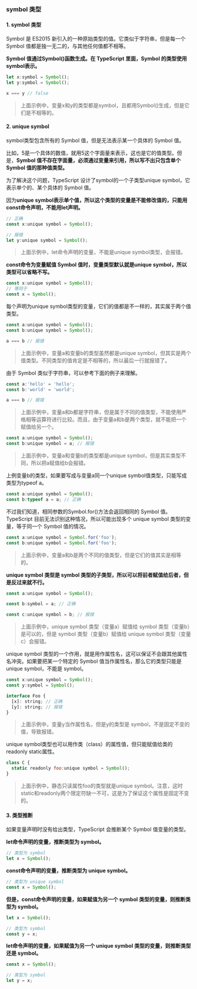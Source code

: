 ### symbol 类型
#### 1. symbol 类型
Symbol 是 ES2015 新引入的一种原始类型的值。它类似于字符串，但是每一个 Symbol 值都是独一无二的，与其他任何值都不相等。

**Symbol 值通过Symbol()函数生成。在 TypeScript 里面，Symbol 的类型使用symbol表示。**
```javascript
let x:symbol = Symbol();
let y:symbol = Symbol();

x === y // false
```
> 上面示例中，变量x和y的类型都是symbol，且都用Symbol()生成，但是它们是不相等的。
#### 2. unique symbol
symbol类型包含所有的 Symbol 值，但是无法表示某一个具体的 Symbol 值。

比如，5是一个具体的数值，就用5这个字面量来表示，这也是它的值类型。但是，**Symbol 值不存在字面量，必须通过变量来引用，所以写不出只包含单个 Symbol 值的那种值类型。**

为了解决这个问题，TypeScript 设计了symbol的一个子类型unique symbol，它表示单个的、某个具体的 Symbol 值。

因为**unique symbol表示单个值，所以这个类型的变量是不能修改值的，只能用const命令声明，不能用let声明。**
```javascript
// 正确
const x:unique symbol = Symbol();

// 报错
let y:unique symbol = Symbol();
```
> 上面示例中，let命令声明的变量，不能是unique symbol类型，会报错。

**const命令为变量赋值 Symbol 值时，变量类型默认就是unique symbol，所以类型可以省略不写。**
```javascript
const x:unique symbol = Symbol();
// 等同于
const x = Symbol();
```
每个声明为unique symbol类型的变量，它们的值都是不一样的，其实属于两个值类型。
```javascript
const a:unique symbol = Symbol();
const b:unique symbol = Symbol();

a === b // 报错
```
> 上面示例中，变量a和变量b的类型虽然都是unique symbol，但其实是两个值类型。不同类型的值肯定是不相等的，所以最后一行就报错了。

由于 Symbol 类似于字符串，可以参考下面的例子来理解。
```javascript
const a:'hello' = 'hello';
const b:'world' = 'world';

a === b // 报错
```
> 上面示例中，变量a和b都是字符串，但是属于不同的值类型，不能使用严格相等运算符进行比较。而且，由于变量a和b是两个类型，就不能把一个赋值给另一个。
```javascript
const a:unique symbol = Symbol();
const b:unique symbol = a; // 报错
```
> 上面示例中，变量a和变量b的类型都是unique symbol，但是其实类型不同，所以把a赋值给b会报错。

上例变量b的类型，如果要写成与变量a同一个unique symbol值类型，只能写成类型为typeof a。
```javascript
const a:unique symbol = Symbol();
const b:typeof a = a; // 正确
```
不过我们知道，相同参数的Symbol.for()方法会返回相同的 Symbol 值。TypeScript 目前无法识别这种情况，所以可能出现多个 unique symbol 类型的变量，等于同一个 Symbol 值的情况。
```javascript
const a:unique symbol = Symbol.for('foo');
const b:unique symbol = Symbol.for('foo');
```
> 上面示例中，变量a和b是两个不同的值类型，但是它们的值其实是相等的。

**unique symbol 类型是 symbol 类型的子类型，所以可以将前者赋值给后者，但是反过来就不行。**
```javascript
const a:unique symbol = Symbol();

const b:symbol = a; // 正确

const c:unique symbol = b; // 报错
```
> 上面示例中，unique symbol 类型（变量a）赋值给 symbol 类型（变量b）是可以的，但是 symbol 类型（变量b）赋值给 unique symbol 类型（变量c）会报错。

unique symbol 类型的一个作用，就是用作属性名，这可以保证不会跟其他属性名冲突。如果要把某一个特定的 Symbol 值当作属性名，那么它的类型只能是 unique symbol，不能是 symbol。
```javascript
const x:unique symbol = Symbol();
const y:symbol = Symbol();

interface Foo {
  [x]: string; // 正确
  [y]: string; // 报错
}
```
> 上面示例中，变量y当作属性名，但是y的类型是 symbol，不是固定不变的值，导致报错。

unique symbol类型也可以用作类（class）的属性值，但只能赋值给类的readonly static属性。
```javascript
class C {
  static readonly foo:unique symbol = Symbol();
}
```
> 上面示例中，静态只读属性foo的类型就是unique symbol。注意，这时static和readonly两个限定符缺一不可，这是为了保证这个属性是固定不变的。
#### 3. 类型推断
如果变量声明时没有给出类型，TypeScript 会推断某个 Symbol 值变量的类型。

**let命令声明的变量，推断类型为 symbol。**
```javascript
// 类型为 symbol
let x = Symbol();
```
**const命令声明的变量，推断类型为 unique symbol。**
```javascript
// 类型为 unique symbol
const x = Symbol();
```
**但是，const命令声明的变量，如果赋值为另一个 symbol 类型的变量，则推断类型为 symbol。**
```javascript
let x = Symbol();

// 类型为 symbol
const y = x;
```
**let命令声明的变量，如果赋值为另一个 unique symbol 类型的变量，则推断类型还是 symbol。**
```javascript
const x = Symbol();

// 类型为 symbol
let y = x;
```